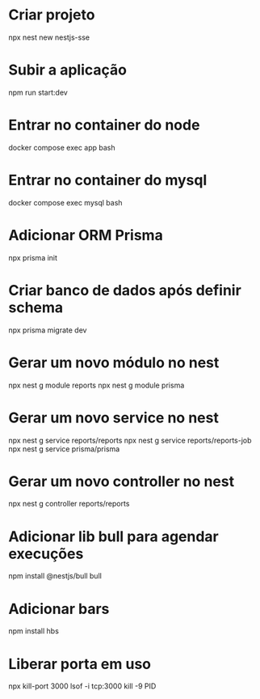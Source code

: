 # Criar projeto
npx nest new nestjs-sse

# Subir a aplicação
npm run start:dev

# Entrar no container do node
docker compose exec app bash

# Entrar no container do mysql
docker compose exec mysql bash

# Adicionar ORM Prisma
npx prisma init

# Criar banco de dados após definir schema
npx prisma migrate dev

# Gerar um novo módulo no nest
npx nest g module reports
npx nest g module prisma

# Gerar um novo service no nest
npx nest g service reports/reports
npx nest g service reports/reports-job
npx nest g service prisma/prisma

# Gerar um novo controller no nest
npx nest g controller reports/reports

# Adicionar lib bull para agendar execuções
npm install @nestjs/bull bull

# Adicionar bars
npm install hbs

# Liberar porta em uso
npx kill-port 3000
lsof -i tcp:3000
kill -9 PID
